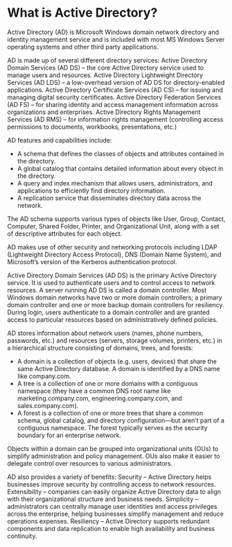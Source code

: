 # What is Active Directory?

Active Directory (AD) is Microsoft Windows domain network directory and identity management service and is included with most MS Windows Server operating systems and other third party applications.

AD is made up of several different directory services:
Active Directory Domain Services (AD DS) – the core Active Directory service used to manage users and resources.
Active Directory Lightweight Directory Services (AD LDS) – a low-overhead version of AD DS for directory-enabled applications.
Active Directory Certificate Services (AD CS) – for issuing and managing digital security certificates.
Active Directory Federation Services (AD FS) – for sharing identity and access management information across organizations and enterprises.
Active Directory Rights Management Services (AD RMS) – for information rights management (controlling access permissions to documents, workbooks, presentations, etc.)

AD features and capabilities include:
- A schema that defines the classes of objects and attributes contained in the directory.
- A global catalog that contains detailed information about every object in the directory.
- A query and index mechanism that allows users, administrators, and applications to efficiently find directory information.
- A replication service that disseminates directory data across the network.

The AD schema supports various types of objects like User, Group, Contact, Computer, Shared Folder, Printer, and Organizational Unit, along with a set of descriptive attributes for each object.

AD makes use of other security and networking protocols including LDAP (Lightweight Directory Access Protocol), DNS (Domain Name System), and Microsoft’s version of the Kerberos authentication protocol.

Active Directory Domain Services (AD DS) is the primary Active Directory service. It is used to authenticate users and to control access to network resources. A server running AD DS is called a domain controller. Most Windows domain networks have two or more domain controllers; a primary domain controller and one or more backup domain controllers for resiliency. During login, users authenticate to a domain controller and are granted access to particular resources based on administratively defined policies.

AD stores information about network users (names, phone numbers, passwords, etc.) and resources (servers, storage volumes, printers, etc.) in a hierarchical structure consisting of domains, trees, and forests:
- A domain is a collection of objects (e.g. users, devices) that share the same Active Directory database. A domain is identified by a DNS name like company.com.
- A tree is a collection of one or more domains with a contiguous namespace (they have a common DNS root name like marketing.company.com, engineering.company.com, and sales.company.com).
- A forest is a collection of one or more trees that share a common schema, global catalog, and directory configuration—but aren’t part of a contiguous namespace. The forest typically serves as the security boundary for an enterprise network.

Objects within a domain can be grouped into organizational units (OUs) to simplify administration and policy management. OUs also make it easier to delegate control over resources to various administrators.

AD also provides a variety of benefits:
Security – Active Directory helps businesses improve security by controlling access to network resources.
Extensibility – companies can easily organize Active Directory data to align with their organizational structure and business needs.
Simplicity – administrators can centrally manage user identities and access privileges across the enterprise, helping businesses simplify management and reduce operations expenses.
Resiliency – Active Directory supports redundant components and data replication to enable high availability and business continuity.
